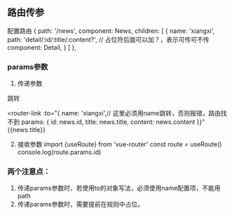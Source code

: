## 路由传参
配置路由
    {
      path: '/news',
      component: News,
      children: [
        {
          name: 'xiangxi',
          path: 'detail/:id/:title/:content?', // 占位符后面可以加？，表示可传可不传
          component: Detail,
        }
      ]
    },
### params参数
1. 传递参数

<!--跳转并携带params参数（to的字符串写法）-->
<router-link :to="/news/detail/001/新闻001/内容001">跳转</router-link>

<!--跳转并携带params参数（to的对象写法）-->
<router-link :to="{
    name: 'xiangxi',// 这里必须用name跳转，否则报错，路由找不到
    params: {
        id: news.id,
        title: news.title,
        content: news.content
    }}" {{news.title}} </router-link>

2. 接收参数
import {useRoute} from 'vue-router'
const route = useRoute()
console.log(route.params.id)

### 两个注意点：
1. 传递params参数时，若使用to的对象写法，必须使用name配置项，不能用path
2. 传递params参数时，需要提前在规则中占位。
